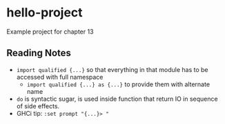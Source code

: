 # hello-project

Example project for chapter 13

## Reading Notes

- `import qualified {...}` so that everything in that module has to be accessed with full namespace
  - `import qualified {...} as {...}` to provide them with alternate name
- `do` is syntactic sugar, is used inside function that return IO in sequence of side effects.
- GHCi tip: `:set prompt "{...}> "`
